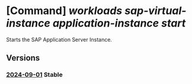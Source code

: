 # [Command] _workloads sap-virtual-instance application-instance start_

Starts the SAP Application Server Instance.

## Versions

### [2024-09-01](/Resources/mgmt-plane/L3N1YnNjcmlwdGlvbnMve30vcmVzb3VyY2Vncm91cHMve30vcHJvdmlkZXJzL21pY3Jvc29mdC53b3JrbG9hZHMvc2FwdmlydHVhbGluc3RhbmNlcy97fS9hcHBsaWNhdGlvbmluc3RhbmNlcy97fS9zdGFydA==/2024-09-01.xml) **Stable**

<!-- mgmt-plane /subscriptions/{}/resourcegroups/{}/providers/microsoft.workloads/sapvirtualinstances/{}/applicationinstances/{}/start 2024-09-01 -->
